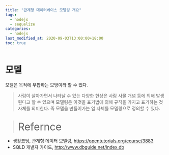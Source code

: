 ```yaml
---
title: "관계형 데이터베이스 모델링 개요"
tags:
  - nodejs
  - sequelize
categories:
  - nodejs
last_modified_at: 2020-09-03T13:00:00+18:00
toc: true
---
```

<script type="text/javascript"
src="https://cdn.mathjax.org/mathjax/latest/MathJax.js?config=TeX-AMS_HTML">
</script>

# 모델
모델은 목적에 부합하는 모방이라 할 수 있다.

>사람이 살아가면서 나타날 수 있는 다양한 현상은 사람 사물 개념 등에 의해 발생된다고 할 수 있으며 모델링은 이것을 표기법에 의해 규칙을 가지고 표기하는 것 자체를 의미한다. 즉 모델을 만들어가는 일 자체를 모델링으로 정의할 수 있다.

##
><font size="6">Refernce</font>
- 생활코딩, 관계형 데이터 모델링, https://opentutorials.org/course/3883
- SQLD 개발자 가이드, http://www.dbguide.net/index.db
